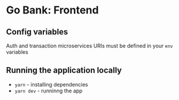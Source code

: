# Go Bank: Frontend

## Config variables
Auth and transaction microservices URIs must be defined in your `env` variables

## Running the application locally
- `yarn` - installing dependencies
- `yarn dev` - runninng the app